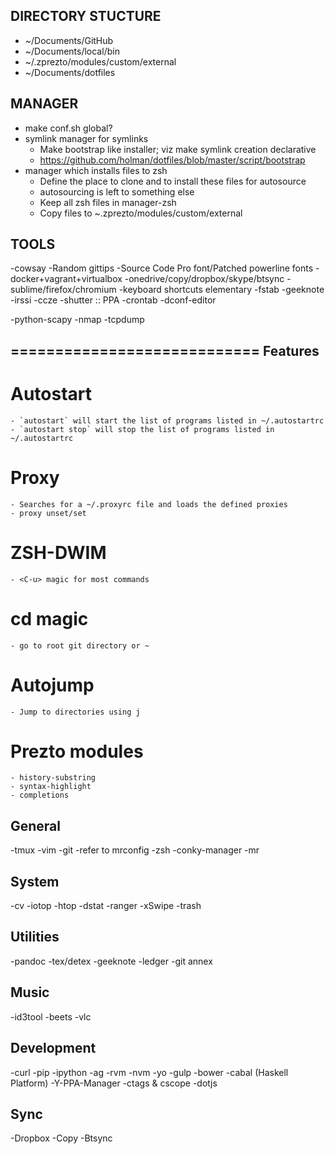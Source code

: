 DIRECTORY STUCTURE
------------------

- ~/Documents/GitHub
- ~/Documents/local/bin
- ~/.zprezto/modules/custom/external
- ~/Documents/dotfiles

MANAGER
-------

- make conf.sh global?
- symlink manager for symlinks
    - Make bootstrap like installer; viz make symlink creation declarative
    - https://github.com/holman/dotfiles/blob/master/script/bootstrap
- manager which installs files to zsh
    - Define the place to clone and to install these files for autosource
    - autosourcing is left to something else
    - Keep all zsh files in manager-zsh
    - Copy files to ~.zprezto/modules/custom/external

TOOLS
-----

-cowsay
-Random gittips
-Source Code Pro font/Patched powerline fonts
-docker+vagrant+virtualbox
-onedrive/copy/dropbox/skype/btsync
-sublime/firefox/chromium
-keyboard shortcuts elementary
-fstab
-geeknote
-irssi
-ccze
-shutter :: PPA
-crontab
-dconf-editor

-python-scapy
-nmap
-tcpdump

============================
Features
-------

# Autostart
    - `autostart` will start the list of programs listed in ~/.autostartrc
    - `autostart stop` will stop the list of programs listed in ~/.autostartrc

# Proxy
    - Searches for a ~/.proxyrc file and loads the defined proxies
    - proxy unset/set

# ZSH-DWIM
    - <C-u> magic for most commands

# cd magic
    - go to root git directory or ~

# Autojump
    - Jump to directories using j

# Prezto modules
    - history-substring
    - syntax-highlight
    - completions

General
-------

-tmux
-vim
-git
    -refer to mrconfig
-zsh
-conky-manager
-mr

System
------

-cv
-iotop
-htop
-dstat
-ranger
-xSwipe
-trash

Utilities
------------------

-pandoc
-tex/detex
-geeknote
-ledger
-git annex

Music
-----

-id3tool
-beets
-vlc

Development
-----------

-curl
-pip
    -ipython
-ag
-rvm
-nvm
    -yo
    -gulp
    -bower
-cabal (Haskell Platform)
-Y-PPA-Manager
-ctags & cscope
-dotjs

Sync
----

-Dropbox
-Copy
-Btsync
